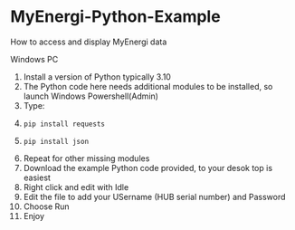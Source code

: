 # MyEnergi-Python-Example
How to access and display MyEnergi data

Windows PC

1. Install a version of Python typically 3.10
2. The Python code here needs additional modules to be installed, so launch Windows Powershell(Admin)
3. Type:
4.     pip install requests
5.     pip install json
6. Repeat for other missing modules
7. Download the example Python code provided, to your desok top is easiest
8. Right click and edit with Idle
9. Edit the file to add your USername (HUB serial number) and Password
10. Choose Run
11. Enjoy

